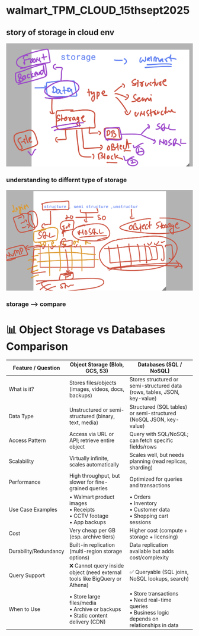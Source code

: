 # walmart_TPM_CLOUD_15thsept2025

## story of storage in cloud env 

<img src="st1.png">

### understanding to differnt type of storage 

<img src="st2.png">

### storage --> compare

# 📊 Object Storage vs Databases Comparison

| Feature / Question | Object Storage (Blob, GCS, S3) | Databases (SQL / NoSQL) |
|-------------------|--------------------------------|------------------------|
| What is it? | Stores files/objects (images, videos, docs, backups) | Stores structured or semi-structured data (rows, tables, JSON, key-value) |
| Data Type | Unstructured or semi-structured (binary, text, media) | Structured (SQL tables) or semi-structured (NoSQL JSON, key-value) |
| Access Pattern | Access via URL or API; retrieve entire object | Query with SQL/NoSQL; can fetch specific fields/rows |
| Scalability | Virtually infinite, scales automatically | Scales well, but needs planning (read replicas, sharding) |
| Performance | High throughput, but slower for fine-grained queries | Optimized for queries and transactions |
| Use Case Examples | • Walmart product images<br>• Receipts<br>• CCTV footage<br>• App backups | • Orders<br>• Inventory<br>• Customer data<br>• Shopping cart sessions |
| Cost | Very cheap per GB (esp. archive tiers) | Higher cost (compute + storage + licensing) |
| Durability/Redundancy | Built-in replication (multi-region storage options) | Data replication available but adds cost/complexity |
| Query Support | ❌ Cannot query inside object (need external tools like BigQuery or Athena) | ✅ Queryable (SQL joins, NoSQL lookups, search) |
| When to Use | • Store large files/media<br>• Archive or backups<br>• Static content delivery (CDN) | • Store transactions<br>• Need real-time queries<br>• Business logic depends on relationships in data |